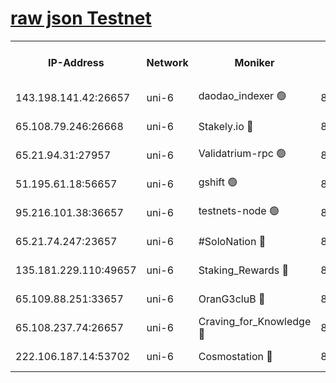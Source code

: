 [raw json Testnet](https://rpc-check.junot.stavr.tech/junot/rpc-junot-result.json)
=


<table><tr><th>IP-Address</th><th>Network</th><th>Moniker</th><th>Latest Block Height</th><th>Earliest Block Height</th><th>Catching Up</th><th>Tx Index</th><th>Voting Power</th><th>Scan Time</th></tr><tr><td>143.198.141.42:26657</td><td>uni-6</td><td>daodao_indexer 🟢</td><td>8776766</td><td>1</td><td>False</td><td>off</td><td>0</td><td>2024-03-11T13:02:11.588950558UTC</td></tr><tr><td>65.108.79.246:26668</td><td>uni-6</td><td>Stakely.io 🔴</td><td>8776762</td><td>1570872</td><td>False</td><td>on</td><td>11</td><td>2024-03-11T13:01:59.574997731UTC</td></tr><tr><td>65.21.94.31:27957</td><td>uni-6</td><td>Validatrium-rpc 🟢</td><td>8776760</td><td>2943363</td><td>False</td><td>on</td><td>0</td><td>2024-03-11T13:01:55.171684334UTC</td></tr><tr><td>51.195.61.18:56657</td><td>uni-6</td><td>gshift 🟢</td><td>8559900</td><td>7691417</td><td>False</td><td>on</td><td>0</td><td>2024-03-11T13:01:43.070333211UTC</td></tr><tr><td>95.216.101.38:36657</td><td>uni-6</td><td>testnets-node 🟢</td><td>8776763</td><td>8116304</td><td>False</td><td>on</td><td>0</td><td>2024-03-11T13:02:01.945076614UTC</td></tr><tr><td>65.21.74.247:23657</td><td>uni-6</td><td>#SoloNation 🔴</td><td>8776766</td><td>8237483</td><td>False</td><td>on</td><td>112</td><td>2024-03-11T13:02:10.709434904UTC</td></tr><tr><td>135.181.229.110:49657</td><td>uni-6</td><td>Staking_Rewards 🔴</td><td>8776768</td><td>8388763</td><td>False</td><td>on</td><td>1008</td><td>2024-03-11T13:02:16.298087110UTC</td></tr><tr><td>65.109.88.251:33657</td><td>uni-6</td><td>OranG3cluB 🔴</td><td>8776768</td><td>8418953</td><td>False</td><td>on</td><td>11</td><td>2024-03-11T13:02:15.978346013UTC</td></tr><tr><td>65.108.237.74:26657</td><td>uni-6</td><td>Craving_for_Knowledge 🔴</td><td>8776766</td><td>8695929</td><td>False</td><td>on</td><td>9004</td><td>2024-03-11T13:02:10.398860500UTC</td></tr><tr><td>222.106.187.14:53702</td><td>uni-6</td><td>Cosmostation 🔴</td><td>8776759</td><td>8759614</td><td>False</td><td>on</td><td>109003</td><td>2024-03-11T13:01:52.805212945UTC</td></tr></table>